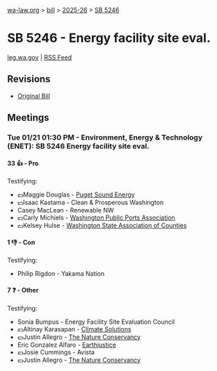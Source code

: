 [wa-law.org](/) > [bill](/bill/) > [2025-26](/bill/2025-26/) > [SB 5246](/bill/2025-26/sb/5246/)

# SB 5246 - Energy facility site eval.
[leg.wa.gov](https://app.leg.wa.gov/billsummary?BillNumber=5246&Year=2025&Initiative=false) | [RSS Feed](./rss.xml)

## Revisions
* [Original Bill](1/)

## Meetings
### Tue 01/21 01:30 PM - Environment, Energy & Technology (ENET): SB 5246 Energy facility site eval.
#### 33 👍 - Pro
Testifying:
* 💵Maggie Douglas - [Puget Sound Energy](/org/puget_sound_energy_inc/)
* 💵Isaac Kastama - Clean & Prosperous Washington
* Casey MacLean - Renewable NW
* 💵Carly Michiels - [Washington Public Ports Association](/org/washington_public_ports_association/)
* 💵Kelsey Hulse - [Washington State Association of Counties](/org/washington_state_association_of_counties/)

#### 1 👎 - Con
Testifying:
* Philip Rigdon - Yakama Nation

#### 7 ❓ - Other
Testifying:
* Sonia Bumpus - Energy Facility Site Evaluation Council
* 💵Altinay Karasapan - [Climate Solutions](/org/climate_solutions/)
* 💵Justin Allegro - [The Nature Conservancy](/org/the_nature_conservancy/)
* Eric Gonzalez Alfaro - [Earthjustice](/org/earthjustice/)
* 💵Josie Cummings - Avista
* 💵Justin Allegro - [The Nature Conservancy](/org/the_nature_conservancy/)
